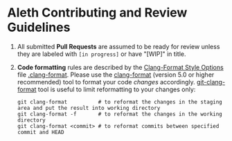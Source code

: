 # Aleth Contributing and Review Guidelines

1. All submitted **Pull Requests** are assumed to be ready for review 
   unless they are labeled with `[in progress]` or have "[WIP]" in title.

2. **Code formatting** rules are described by the [Clang-Format Style Options] file [.clang-format].
   Please use the [clang-format] (version 5.0 or higher recommended) tool to format your code _changes_ accordingly.
   [git-clang-format] tool is useful to limit reformatting to your changes only:

       git clang-format          # to reformat the changes in the staging area and put the result into working directory
       git clang-format -f       # to reformat the changes in the working directory
       git clang-format <commit> # to reformat commits between specified commit and HEAD


[Clang-Format Style Options]: https://clang.llvm.org/docs/ClangFormatStyleOptions.html
[clang-format]:               https://clang.llvm.org/docs/ClangFormat.html
[.clang-format]:              .clang-format
[git-clang-format]:           https://llvm.org/svn/llvm-project/cfe/trunk/tools/clang-format/git-clang-format
